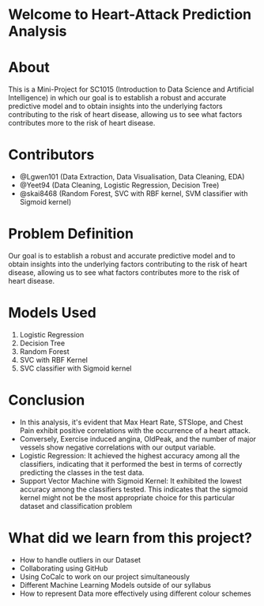 # Welcome to Heart-Attack Prediction Analysis

# About
This is a Mini-Project for SC1015 (Introduction to Data Science and Artificial Intelligence) in which our goal is to establish a robust and accurate predictive model and to obtain insights into the underlying factors contributing to the risk of heart disease, allowing us to see what factors contributes more to the risk of heart disease.

# Contributors
- @Lgwen101 (Data Extraction, Data Visualisation, Data Cleaning, EDA)
- @Yeet94 (Data Cleaning, Logistic Regression, Decision Tree)
- @skai8468 (Random Forest, SVC with RBF kernel, SVM classifier with Sigmoid kernel)


# Problem Definition
Our goal is to establish a robust and accurate predictive model and to obtain insights into the underlying factors contributing to the risk of heart disease, allowing us to see what factors contributes more to the risk of heart disease.

# Models Used
1) Logistic Regression
2) Decision Tree
3) Random Forest
4) SVC with RBF Kernel
5) SVC classifier with Sigmoid kernel

# Conclusion
- In this analysis, it's evident that Max Heart Rate, STSlope, and Chest Pain exhibit positive correlations with the occurrence of a heart attack.
- Conversely, Exercise induced angina, OldPeak, and the number of major vessels show negative correlations with our output variable.
- Logistic Regression: It achieved the highest accuracy among all the classifiers, indicating that it performed the best in terms of correctly predicting the classes in the test data.
- Support Vector Machine with Sigmoid Kernel: It exhibited the lowest accuracy among the classifiers tested. This indicates that the sigmoid kernel might not be the most appropriate choice for this particular dataset and classification problem

# What did we learn from this project?
- How to handle outliers in our Dataset
- Collaborating using GitHub
- Using CoCalc to work on our project simultaneously
- Different Machine Learning Models outside of our syllabus
- How to represent Data more effectively using different colour schemes
